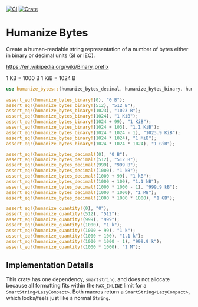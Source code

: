 [![CI](https://github.com/trueb2/humanize-bytes/actions/workflows/rust.yml/badge.svg)](https://github.com/trueb2/humanize-bytes/actions/workflows/rust.yml)
[![Crate](https://img.shields.io/crates/v/humanize-bytes)](https://crates.io/crates/humanize-bytes)


# Humanize Bytes

Create a human-readable string representation of a number of bytes either in binary or decimal units (SI or IEC).

https://en.wikipedia.org/wiki/Binary_prefix

1 KB = 1000 B
1 KiB = 1024 B
 
```rust
use humanize_bytes::{humanize_bytes_decimal, humanize_bytes_binary, humanize_quantity};
 
assert_eq!(humanize_bytes_binary!(0), "0 B");
assert_eq!(humanize_bytes_binary!(512), "512 B");
assert_eq!(humanize_bytes_binary!(1023), "1023 B");
assert_eq!(humanize_bytes_binary!(1024), "1 KiB");
assert_eq!(humanize_bytes_binary!(1024 + 99), "1 KiB");
assert_eq!(humanize_bytes_binary!(1024 + 103), "1.1 KiB");
assert_eq!(humanize_bytes_binary!(1024 * 1024 - 1), "1023.9 KiB");
assert_eq!(humanize_bytes_binary!(1024 * 1024), "1 MiB");
assert_eq!(humanize_bytes_binary!(1024 * 1024 * 1024), "1 GiB");

assert_eq!(humanize_bytes_decimal!(0), "0 B");
assert_eq!(humanize_bytes_decimal!(512), "512 B");
assert_eq!(humanize_bytes_decimal!(999), "999 B");
assert_eq!(humanize_bytes_decimal!(1000), "1 kB");
assert_eq!(humanize_bytes_decimal!(1000 + 99), "1 kB");
assert_eq!(humanize_bytes_decimal!(1000 + 100), "1.1 kB");
assert_eq!(humanize_bytes_decimal!(1000 * 1000 - 1), "999.9 kB");
assert_eq!(humanize_bytes_decimal!(1000 * 1000), "1 MB");
assert_eq!(humanize_bytes_decimal!(1000 * 1000 * 1000), "1 GB");

assert_eq!(humanize_quantity!(0), "0");
assert_eq!(humanize_quantity!(512), "512");
assert_eq!(humanize_quantity!(999), "999");
assert_eq!(humanize_quantity!(1000), "1 k");
assert_eq!(humanize_quantity!(1000 + 99), "1 k");
assert_eq!(humanize_quantity!(1000 + 100), "1.1 k");
assert_eq!(humanize_quantity!(1000 * 1000 - 1), "999.9 k");
assert_eq!(humanize_quantity!(1000 * 1000), "1 M");
```

## Implementation Details

This crate has one dependency, `smartstring`, and does not allocate because all formatting fits within the `MAX_INLINE` limit for a `SmartString<LazyCompact>`. Both macros return a `SmartString<LazyCompact>`, which looks/feels just like a normal `String`.
